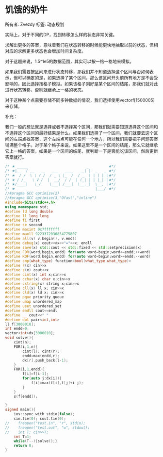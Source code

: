 # 饥饿的奶牛

所有者: Zvezdy
标签: 动态规划

实际上，对于不同的DP，找到转移怎么样的状态非常关键。

求解出更多的答案，意味着我们在状态转移的时候能更快地抽取以前的状态，但相对应的求解更多状态也会增加时间复杂度。

对于这题来说，1.5^1e5的数据范围，其实可以按一格一格地来模拟。

如果我们需要按区间来进行状态转移，那我们并不知道选择这个区间与否如何表示，但可以确定的是，如果选择了某个区间，那么该区间开头前所有地方是不会受影响的，因此选择按格子模拟。如果该格子刚好是某个区间的结尾，那我们就对此进行状态转移，否则就继承上一格的状态。

对于这种某个点需要存储不同多钟数据的情况，我们选择使用vector<int>f[1500005]来存储。

补充：

我们一般的想法就是选择或者不选择某个区间，那我们就需要知道选择这个区间和不选择这个区间的最好结果是什么。如果我们选择了一个区间，我们就要去这个区间的左端点找答案，这个左端点可能在任何一个地方，所以我们需要把子问题答案铺满整个格子。对于某个格子来说，如果这里不是一个区间的结尾，那么它就继承它上一格的答案，如果是一个区间的结尾，就判断一下是否能吃该区间，然后更新答案就行。

```cpp
/* ★ _____                           _         ★*/
/* ★|__  / __   __   ___   ____   __| |  _   _ ★*/
/* ★  / /  \ \ / /  / _ \ |_  /  / _  | | | | |★*/
/* ★ / /_   \ V /  |  __/  / /  | (_| | | |_| |★*/
/* ★/____|   \_/    \___| /___|  \__._|  \__, |★*/
/* ★                                     |___/ ★*/
//#pragma GCC optimize(2)
//#pragma GCC optimize(3,"Ofast","inline")
#include<bits/stdc++.h>
using namespace std;
#define ld long double
#define ll long long
#define fi first
#define se second
#define maxint 0x7fffffff
#define maxll 9223372036854775807
#define all(v) v.begin(), v.end()
#define debug(x) cout<<#x<<"="<<x; endll
#define save(x) std::cout << std::fixed << std::setprecision(x)
#define FOR(word,begin,endd) for(auto word=begin;word<=endd;++word)
#define ROF(word,begin,endd) for(auto word=begin;word>=endd;--word)
#define cmp(what_type) function<bool(what_type,what_type)>
#define r(x) cin>>x
#define s(x) cout<<x
#define cint(x) int x;cin>>x
#define cchar(x) char x;cin>>x
#define cstring(x) string x;cin>>x
#define cll(x) ll x; cin>>x
#define cld(x) ld x; cin>>x
#define pque priority_queue
#define umap unordered_map
#define uset unordered_set
#define endll cout<<endl
#define __ cout<<" "
#define dot pair<int,int>
ll f[3000010];
int endd=0;
vector<int>dx[3000010];
void solve(){
    cint(n);
    FOR(i,1,n){
        cint(l); cint(r);
        endd=max(endd,r);
        dx[r].push_back(l-1);
    }
    FOR(i,1,endd){
        f[i]=f[i-1];
        for(auto j:dx[i]){
            f[i]=max(f[i],f[j]+i-j);
        }
    }
    s(f[endd]);

}
signed main(){
    ios::sync_with_stdio(false);
    cin.tie(0); cout.tie(0);
//    freopen("test.in", "r", stdin);
//    freopen("test.out", "w", stdout);
//    int T; cin>>T;
    int T=1;
    while(T--){solve();}
    return 0;
}

```
